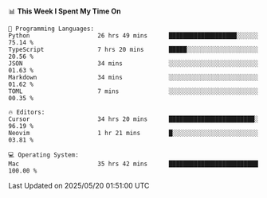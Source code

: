 <!--START_SECTION:waka-->
📊 **This Week I Spent My Time On** 

```text
💬 Programming Languages: 
Python                   26 hrs 49 mins      ███████████████████░░░░░░   75.14 % 
TypeScript               7 hrs 20 mins       █████░░░░░░░░░░░░░░░░░░░░   20.56 % 
JSON                     34 mins             ░░░░░░░░░░░░░░░░░░░░░░░░░   01.63 % 
Markdown                 34 mins             ░░░░░░░░░░░░░░░░░░░░░░░░░   01.62 % 
TOML                     7 mins              ░░░░░░░░░░░░░░░░░░░░░░░░░   00.35 % 

🔥 Editors: 
Cursor                   34 hrs 20 mins      ████████████████████████░   96.19 % 
Neovim                   1 hr 21 mins        █░░░░░░░░░░░░░░░░░░░░░░░░   03.81 % 

💻 Operating System: 
Mac                      35 hrs 42 mins      █████████████████████████   100.00 % 
```


 Last Updated on 2025/05/20 01:51:00 UTC
<!--END_SECTION:waka-->
